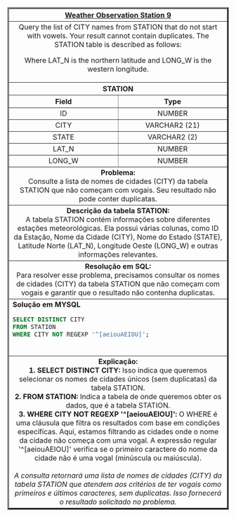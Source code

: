 <table width="100%" border="3" cellspacing="0" cellpadding="8">
  <tr>
    <th colspan="2"><a href="https://www.hackerrank.com/challenges/weather-observation-station-9/">Weather Observation Station 9</a></th>
  </tr>
  
  <tr>
    <td colspan="2" align="center">Query the list of CITY names from STATION that do not start with vowels. Your result cannot contain duplicates.
The STATION table is described as follows:

Where LAT_N is the northern latitude and LONG_W is the western longitude.<br>
  </td>
  </tr>
  
  <tr>
    <th colspan="2">STATION</th>
  </tr>
  
  <tr>
    <th width="50%" align="center">Field</th>
    <th width="50%" align="center">Type</th>
  </tr>
  
  <tr>
    <td width="50%" align="center">ID</td>
    <td width="50%" align="center">NUMBER</td>
  </tr>
  
  <tr>
    <td width="50%" align="center">CITY</td>
    <td width="50%" align="center">VARCHAR2 (21)</td>
  </tr>
  
  <tr>
    <td width="50%" align="center">STATE</td>
    <td width="50%" align="center">VARCHAR2 (2)</td>
  </tr>
  
  <tr>
    <td width="50%" align="center">LAT_N</td>
    <td width="50%" align="center">NUMBER</td>
  </tr>
  
  <tr>
    <td width="50%" align="center">LONG_W</td>
    <td width="50%" align="center">NUMBER</td>
  </tr>
  
  <tr>
    <td colspan="2"  align="center"><b>Problema:</b><br>Consulte a lista de nomes de cidades (CITY) da tabela STATION que não começam com vogais. Seu resultado não pode conter duplicatas.</td>
  </tr>
  
  <tr>
    <td colspan="2"  align="center"><b>Descrição da tabela STATION:</b><br>A tabela STATION contém informações sobre diferentes estações meteorológicas. Ela possui várias colunas, como ID da Estação, Nome da Cidade (CITY), Nome do Estado (STATE), Latitude Norte (LAT_N), Longitude Oeste (LONG_W) e outras informações relevantes.</td>
  </tr>
  
  <tr>
    <td colspan="2"  align="center"><b>Resolução em SQL:</b><br>Para resolver esse problema, precisamos consultar os nomes de cidades (CITY) da tabela STATION que não começam com vogais e garantir que o resultado não contenha duplicatas.</td>
  </tr>
  
  <tr>
    <td colspan="2"  align="left">
      <b>Solução em MYSQL</b><br>
      
```sql
SELECT DISTINCT CITY
FROM STATION
WHERE CITY NOT REGEXP '^[aeiouAEIOU]';
```
<br>
</td>
  </tr>
  
<tr>
  <td colspan="2"  align="center">
      <b>Explicação:</b><br>
<b>1. SELECT DISTINCT CITY:</b> Isso indica que queremos selecionar os nomes de cidades únicos (sem duplicatas) da tabela STATION.<br>
<b>2. FROM STATION:</b> Indica a tabela de onde queremos obter os dados, que é a tabela STATION.<br>
<b>3. WHERE CITY NOT REGEXP '^[aeiouAEIOU]':</b> O WHERE é uma cláusula que filtra os resultados com base em condições específicas. Aqui, estamos filtrando as cidades onde o nome da cidade não começa com uma vogal. A expressão regular '^[aeiouAEIOU]' verifica se o primeiro caractere do nome da cidade não é uma vogal (minúscula ou maiúscula).<br>
<br>
<i>A consulta retornará uma lista de nomes de cidades (CITY) da tabela STATION que atendem aos critérios de ter vogais como primeiros e últimos caracteres, sem duplicatas. Isso fornecerá o resultado solicitado no problema.</i>
</td>
  </tr>
  
</table>
